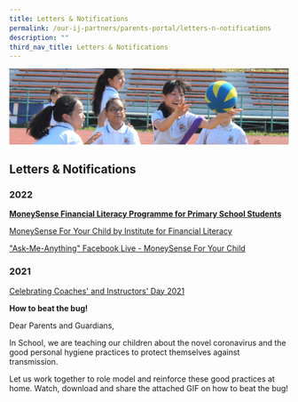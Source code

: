 ```yaml
---
title: Letters & Notifications
permalink: /our-ij-partners/parents-portal/letters-n-notifications
description: ""
third_nav_title: Letters & Notifications
---
```

![](/images/subpage.jpg)

## Letters & Notifications


### 2022


**<u>MoneySense Financial Literacy Programme for Primary School Students</u>**

  

[MoneySense For Your Child by Institute for Financial Literacy](https://www.chijkcp.moe.edu.sg/qql/slot/u495/2022/Our%20IJ%20Partners/Letters%20&%20Notifications/2022/MoneySense_Primary%20Sch%20EDM%202022.pdf)  

["Ask-Me-Anything" Facebook Live - MoneySense For Your Child](https://www.chijkcp.moe.edu.sg/qql/slot/u495/2022/Our%20IJ%20Partners/Letters%20&%20Notifications/2022/AMA%20MoneySense%20For%20Your%20Child.pdf)  

### 2021


[Celebrating Coaches' and Instructors' Day 2021](https://www.chijkcp.moe.edu.sg/qql/slot/u495/2022/Our%20IJ%20Partners/Letters%20&%20Notifications/Appreciate%20Your%20Coach%20sgthankyoucoach.pdf)

  

**How to beat the bug!**

Dear Parents and Guardians,

  

In School, we are teaching our children about the novel coronavirus and the good personal hygiene practices to protect themselves against transmission.

  

Let us work together to role model and reinforce these good practices at home. Watch, download and share the attached GIF on how to beat the bug!


